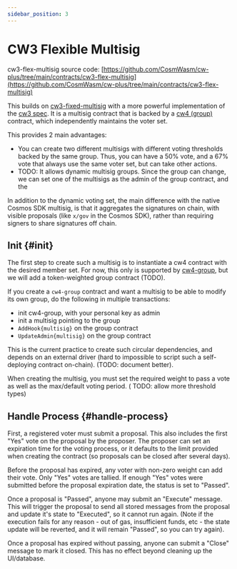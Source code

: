 ```yaml
---
sidebar_position: 3
---
```


# CW3 Flexible Multisig

cw3-flex-multisig source
code: [https://github.com/CosmWasm/cw-plus/tree/main/contracts/cw3-flex-multisig](https://github.com/CosmWasm/cw-plus/tree/main/contracts/cw3-flex-multisig)

This builds on [cw3-fixed-multisig](cw3-fixed-spec.md) with a more powerful implementation of the [cw3 spec](spec.md).
It is a multisig contract that is backed by a
[cw4 (group)](../cw4/spec.md) contract, which independently maintains the voter set.

This provides 2 main advantages:

* You can create two different multisigs with different voting thresholds backed by the same group. Thus, you can have a
  50% vote, and a 67% vote that always use the same voter set, but can take other actions.
* TODO: It allows dynamic multisig groups. Since the group can change, we can set one of the multisigs as the admin of
  the group contract, and the

In addition to the dynamic voting set, the main difference with the native Cosmos SDK multisig, is that it aggregates
the signatures on chain, with visible proposals (like `x/gov` in the Cosmos SDK), rather than requiring signers to share
signatures off chain.

## Init {#init}

The first step to create such a multisig is to instantiate a cw4 contract with the desired member set. For now, this
only is supported by
[cw4-group](../cw4/cw4-group-spec.md), but we will add a token-weighted group contract
(TODO).

If you create a `cw4-group` contract and want a multisig to be able to modify its own group, do the following in
multiple transactions:

* init cw4-group, with your personal key as admin
* init a multisig pointing to the group
* `AddHook{multisig}` on the group contract
* `UpdateAdmin{multisig}` on the group contract

This is the current practice to create such circular dependencies, and depends on an external driver (hard to impossible
to script such a self-deploying contract on-chain). (TODO: document better).

When creating the multisig, you must set the required weight to pass a vote as well as the max/default voting period. (
TODO: allow more threshold types)

## Handle Process {#handle-process}

First, a registered voter must submit a proposal. This also includes the first "Yes" vote on the proposal by the
proposer. The proposer can set an expiration time for the voting process, or it defaults to the limit provided when
creating the contract (so proposals can be closed after several days).

Before the proposal has expired, any voter with non-zero weight can add their vote. Only "Yes" votes are tallied. If
enough "Yes" votes were submitted before the proposal expiration date, the status is set to "Passed".

Once a proposal is "Passed", anyone may submit an "Execute" message. This will trigger the proposal to send all stored
messages from the proposal and update it's state to "Executed", so it cannot run again. (Note if the execution fails for
any reason - out of gas, insufficient funds, etc - the state update will be reverted, and it will remain "Passed", so
you can try again).

Once a proposal has expired without passing, anyone can submit a "Close"
message to mark it closed. This has no effect beyond cleaning up the UI/database.
